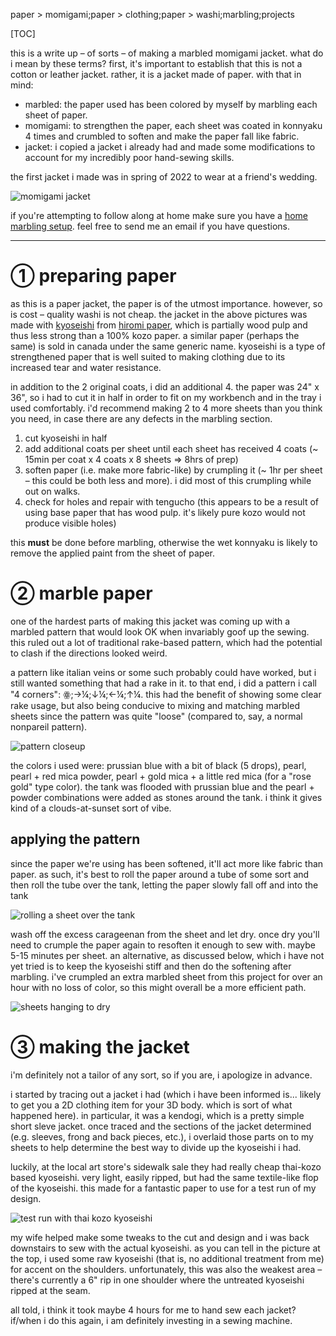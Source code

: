 paper > momigami;paper > clothing;paper > washi;marbling;projects

[TOC]

this is a write up – of sorts – of making a marbled momigami jacket. what do i mean by these terms? first, it's important to establish that this is not a cotton or leather jacket. rather, it is a jacket made of paper. with that in mind:

- marbled: the paper used has been colored by myself by marbling each sheet of paper.
- momigami: to strengthen the paper, each sheet was coated in konnyaku 4 times and crumbled to soften and make the paper fall like fabric.
- jacket: i copied a jacket i already had and made some modifications to account for my incredibly poor hand-sewing skills.

the first jacket i made was in spring of 2022 to wear at a friend's wedding.

![momigami jacket](/images/momigami_jacket.jpg)

if you're attempting to follow along at home make sure you have a [home marbling setup](home-marbling-setup). feel free to send me an email if you have questions.

----

# ① preparing paper

as this is a paper jacket, the paper is of the utmost importance. however, so is cost – quality washi is not cheap. the jacket in the above pictures was made with [kyoseishi](kyoseishi) from [hiromi paper](https://store.hiromipaper.com/products/kyoseishi-series?variant=52700773515), which is partially wood pulp and thus less strong than a 100% kozo paper. a similar paper (perhaps the same) is sold in canada under the same generic name. kyoseishi is a type of strengthened paper that is well suited to making clothing due to its increased tear and water resistance.

in addition to the 2 original coats, i did an additional 4. the paper was 24" x 36", so i had to cut it in half in order to fit on my workbench and in the tray i used comfortably. i'd recommend making 2 to 4 more sheets than you think you need, in case there are any defects in the marbling section.

1. cut kyoseishi in half
2. add additional coats per sheet until each sheet has received 4 coats (~ 15min per coat x 4 coats x 8 sheets ⇒ 8hrs of prep)
3. soften paper (i.e. make more fabric-like) by crumpling it (~ 1hr per sheet – this could be both less and more). i did most of this crumpling while out on walks.
4. check for holes and repair with tengucho (this appears to be a result of using base paper that has wood pulp. it's likely pure kozo would not produce visible holes)

this **must** be done before marbling, otherwise the wet konnyaku is likely to remove the applied paint from the sheet of paper.

# ② marble paper

one of the hardest parts of making this jacket was coming up with a marbled pattern that would look OK when invariably goof up the sewing. this ruled out a lot of traditional rake-based pattern, which had the potential to clash if the directions looked weird. 

a pattern like italian veins or some such probably could have worked, but i still wanted something that had a rake in it. to that end, i did a pattern i call "4 corners": ꙮ;→¼;↓¼;←¼;↑¼. this had the benefit of showing some clear rake usage, but also being conducive to mixing and matching marbled sheets since the pattern was quite "loose" (compared to, say, a normal nonpareil pattern).

![pattern closeup](/images/momigami_jacket_closeup.jpg)

the colors i used were: prussian blue with a bit of black (5 drops), pearl, pearl + red mica powder, pearl + gold mica + a little red mica (for a "rose gold" type color). the tank was flooded with prussian blue and the pearl + powder combinations were added as stones around the tank. i think it gives kind of a clouds-at-sunset sort of vibe.

## applying the pattern

since the paper we're using has been softened, it'll act more like fabric than paper. as such, it's best to roll the paper around a tube of some sort and then roll the tube over the tank, letting the paper slowly fall off and into the tank

![rolling a sheet over the tank](/images/momigami_jacket_rolling_sheet.jpg)

wash off the excess carageenan from the sheet and let dry. once dry you'll need to crumple the paper again to resoften it enough to sew with. maybe 5-15 minutes per sheet. an alternative, as discussed below, which i have not yet tried is to keep the kyoseishi stiff and then do the softening after marbling. i've crumpled an extra marbled sheet from this project for over an hour with no loss of color, so this might overall be a more efficient path.

![sheets hanging to dry](momigami_jacket_hanging_sheets.jpg)

# ③ making the jacket

i'm definitely not a tailor of any sort, so if you are, i apologize in advance.

i started by tracing out a jacket i had (which i have been informed is... likely to get you a 2D clothing item for your 3D body. which is sort of what happened here). in particular, it was a kendogi, which is a pretty simple short sleve jacket. once traced and the sections of the jacket determined (e.g. sleeves, frong and back pieces, etc.), i overlaid those parts on to my sheets to help determine the best way to divide up the kyoseishi i had.

luckily, at the local art store's sidewalk sale they had really cheap thai-kozo based kyoseishi. very light, easily ripped, but had the same textile-like flop of the kyoseishi. this made for a fantastic paper to use for a test run of my design.

![test run with thai kozo kyoseishi](momigami_jacket_practice.jpg)

my wife helped make some tweaks to the cut and design and i was back downstairs to sew with the actual kyoseishi. as you can tell in the picture at the top, i used some raw kyoseishi (that is, no additional treatment from me) for accent on the shoulders. unfortunately, this was also the weakest area – there's currently a 6" rip in one shoulder where the untreated kyoseishi ripped at the seam.


all told, i think it took maybe 4 hours for me to hand sew each jacket? if/when i do this again, i am definitely investing in a sewing machine.